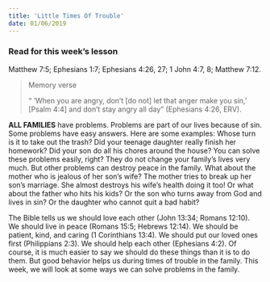 ```yaml
---
title: 'Little Times Of Trouble'
date: 01/06/2019
---
```


### Read for this week’s lesson
Matthew 7:5; Ephesians 1:7; Ephesians 4:26, 27; 1 John 4:7, 8; Matthew 7:12.

> <p>Memory verse</p>
> “ ‘When you are angry, don’t [do not] let that anger make you sin,’ [Psalm 4:4] and don’t stay angry all day” (Ephesians 4:26, ERV).

**ALL FAMILIES** have problems. Problems are part of our lives because of sin. Some problems have easy answers. Here are some examples: Whose turn is it to take out the trash? Did your teenage daughter really finish her homework? Did your son do all his chores around the house? You can solve these problems easily, right? They do not change your family’s lives very much. But other problems can destroy peace in the family. What about the mother who is jealous of her son’s wife? The mother tries to break up her son’s marriage. She almost destroys his wife’s health doing it too! Or what about the father who hits his kids? Or the son who turns away from God and lives in sin? Or the daughter who cannot quit a bad habit?

The Bible tells us we should love each other (John 13:34; Romans 12:10). We should live in peace (Romans 15:5; Hebrews 12:14). We should be patient, kind, and caring (1 Corinthians 13:4). We should put our loved ones first (Philippians 2:3). We should help each other (Ephesians 4:2). Of course, it is much easier to say we should do these things than it is to do them. But good behavior helps us during times of trouble in the family. This week, we will look at some ways we can solve problems in the family.
